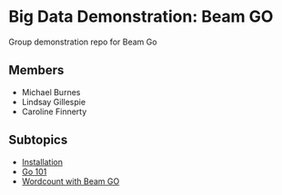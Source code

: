 # Big Data Demonstration: Beam GO
Group demonstration repo for Beam Go

## Members
- Michael Burnes
- Lindsay Gillespie
- Caroline Finnerty

## Subtopics

- [Installation](https://github.com/s529428/big-data-group-demonstration-beam-go/blob/main/Michael/Installation.md) 
- [Go 101](https://github.com/s529428/big-data-group-demonstration-beam-go/blob/main/Lindsay/Go101.md) 
- [Wordcount with Beam GO](https://github.com/s529428/big-data-group-demonstration-beam-go/blob/main/Caroline/wordcount-with-go.md)
